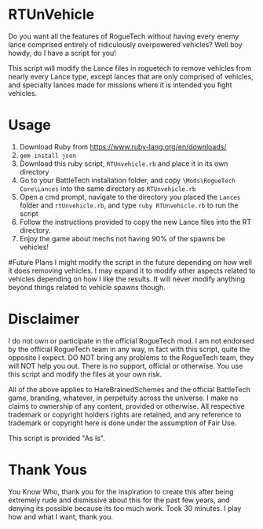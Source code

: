 # RTUnVehicle
Do you want all the features of RogueTech without having every enemy lance comprised entirely of ridiculously overpowered vehicles? Well boy howdy, do I have a script for you!

This script will modify the Lance files in roguetech to remove vehicles from nearly every Lance type, except lances that are only comprised of vehicles, and specialty lances made for missions where it is intended you fight vehicles.

# Usage
1) Download Ruby from https://www.ruby-lang.org/en/downloads/
2) `gem install json`
3) Download this ruby script, `RTUnvehicle.rb` and place it in its own directory
4) Go to your BattleTech installation folder, and copy `\Mods\RogueTech Core\Lances` into the same directory as `RTUnvehicle.rb`
5) Open a cmd prompt, navigate to the directory you placed the `Lances` folder and `rtUnvehicle.rb`, and type `ruby RTUnvehicle.rb` to run the script
6) Follow the instructions provided to copy the new Lance files into the RT directory.
7) Enjoy the game about mechs not having 90% of the spawns be vehicles!

#Future Plans
I might modify the script in the future depending on how well it does removing vehicles. I may expand it to modify other aspects related to vehicles depending on how I like the results. It will never modify anything beyond things related to vehicle spawns though.

# Disclaimer
I do not own or participate in the official RogueTech mod. I am not endorsed by the official RogueTech team in any way, in fact with this script, quite the opposite I expect. DO NOT bring any problems to the RogueTech team, they will NOT help you out. There is no support, official or otherwise. You use this script and modify the files at your own risk.

All of the above applies to HareBrainedSchemes and the official BattleTech game, branding, whatever, in perpetuity across the universe. I make no claims to ownership of any content, provided or otherwise. All respective trademark or copyright holders rights are retained, and any reference to trademark or copyright here is done under the assumption of Fair Use.

This script is provided "As Is".

# Thank Yous
You Know Who, thank you for the inspiration to create this after being extremely rude and dismissive about this for the past few years, and denying its possible because its too much work. Took 30 minutes. I play how and what I want, thank you.
